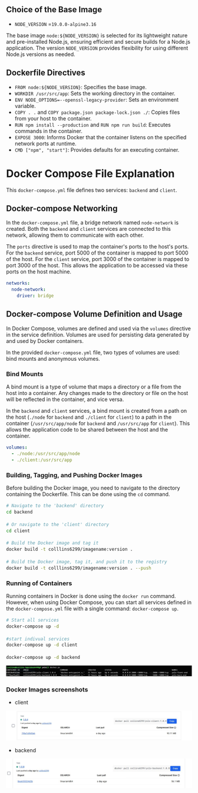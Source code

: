 ## Choice of the Base Image

 + `NODE_VERSION` =`19.0.0-alpine3.16`

The base image `node:${NODE_VERSION}`  is selected for its lightweight nature and pre-installed Node.js, ensuring efficient and secure builds for a Node.js application. The version `NODE_VERSION` provides flexibility for using different Node.js versions as needed.

## Dockerfile Directives

+ `FROM node:${NODE_VERSION}`: Specifies the base image.
+ `WORKDIR /usr/src/app`: Sets the working directory in the container.
+ `ENV NODE_OPTIONS=--openssl-legacy-provider`: Sets an environment variable.
+ `COPY . .` and `COPY package.json package-lock.json ./`: Copies files from your host to the container.
+ `RUN npm install --production` and `RUN npm run build`: Executes commands in the container.
+ `EXPOSE 3000`: Informs Docker that the container listens on the specified network ports at runtime.
+ `CMD ["npm", "start"]`: Provides defaults for an executing container.

# Docker Compose File Explanation

This `docker-compose.yml` file defines two services: `backend` and `client`.

## Docker-compose Networking

In the `docker-compose.yml` file, a bridge network named `node-network` is created. Both the `backend` and `client` services are connected to this network, allowing them to communicate with each other.

The `ports` directive is used to map the container's ports to the host's ports. For the `backend` service, port 5000 of the container is mapped to port 5000 of the host. For the `client` service, port 3000 of the container is mapped to port 3000 of the host. This allows the application to be accessed via these ports on the host machine.

```yaml
networks:
  node-network:
    driver: bridge
```

## Docker-compose Volume Definition and Usage

In Docker Compose, volumes are defined and used via the `volumes` directive in the service definition. Volumes are used for persisting data generated by and used by Docker containers.

In the provided `docker-compose.yml` file, two types of volumes are used: bind mounts and anonymous volumes.

### Bind Mounts

A bind mount is a type of volume that maps a directory or a file from the host into a container. Any changes made to the directory or file on the host will be reflected in the container, and vice versa.

In the `backend` and `client` services, a bind mount is created from a path on the host (`./node` for `backend` and `./client` for `client`) to a path in the container (`/usr/src/app/node` for `backend` and `/usr/src/app` for `client`). This allows the application code to be shared between the host and the container.

```yaml
volumes:
  - ./node:/usr/src/app/node
  - ./client:/usr/src/app
```
### Building, Tagging, and Pushing Docker Images

Before building the Docker image, you need to navigate to the directory containing the Dockerfile. This can be done using the `cd` command.

```bash
# Navigate to the 'backend' directory
cd backend

# Or navigate to the 'client' directory
cd client

# Build the Docker image and tag it
docker build -t colllins6299/imagename:version .

# Build the Docker image, tag it, and push it to the registry
docker build -t colllins6299/imagename:version . --push

```
### Running of Containers

Running containers in Docker is done using the `docker run` command. However, when using Docker Compose, you can start all services defined in the `docker-compose.yml` file with a single command: `docker-compose up`.

```bash
# Start all services
docker-compose up -d

#start indivual services
docker-compose up -d client

docker-compose up -d backend

```
![alt text](RunningContainers.jpg)

### Docker Images screenshots
+ client

![alt text](clientDockerImage.jpg)

+ backend

![alt text](backendDockerImage.jpg)
